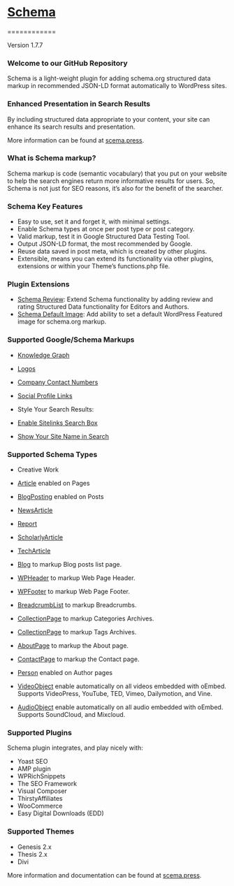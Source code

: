 # [Schema](http://schema.press) #
============

Version 1.7.7

### Welcome to our GitHub Repository

Schema is a light-weight plugin for adding schema.org structured data markup in recommended JSON-LD format automatically to WordPress sites.

### Enhanced Presentation in Search Results

By including structured data appropriate to your content, your site can enhance its search results and presentation.

More information can be found at [scema.press](https://schema.press/).

### What is Schema markup?

Schema markup is code (semantic vocabulary) that you put on your website to help the search engines return more informative results for users. So, Schema is not just for SEO reasons, it’s also for the benefit of the searcher. 

### Schema Key Features 

* Easy to use, set it and forget it, with minimal settings. 
* Enable Schema types at once per post type or post category.
* Valid markup, test it in Google Structured Data Testing Tool.
* Output JSON-LD format, the most recommended by Google.
* Reuse data saved in post meta, which is created by other plugins.
* Extensible, means you can extend its functionality via other plugins, extensions or within your Theme’s functions.php file.

### Plugin Extensions 

* [Schema Review](https://wordpress.org/plugins/schema-review/): Extend Schema functionality by adding review and rating Structured Data functionality for Editors and Authors.
* [Schema Default Image](https://wordpress.org/plugins/schema-default-image/): Add ability to set a default WordPress Featured image for schema.org markup.

### Supported Google/Schema Markups

* [Knowledge Graph](https://developers.google.com/structured-data/customize/overview)
 * [Logos](https://developers.google.com/structured-data/customize/logos)
 * [Company Contact Numbers](https://developers.google.com/structured-data/customize/contact-points)
 * [Social Profile Links](https://developers.google.com/structured-data/customize/social-profiles)

* Style Your Search Results:
 * [Enable Sitelinks Search Box](https://developers.google.com/structured-data/customize/logos)
 * [Show Your Site Name in Search](https://developers.google.com/structured-data/site-name)

### Supported Schema Types
 
* Creative Work
 * [Article](https://schema.org/Article) enabled on Pages
  * [BlogPosting](https://schema.org/BlogPosting) enabled on Posts
  * [NewsArticle](https://schema.org/NewsArticle)
  * [Report](https://schema.org/Report)
  * [ScholarlyArticle](https://schema.org/ScholarlyArticle)
  * [TechArticle](https://schema.org/TechArticle)

* [Blog](https://schema.org/Blog) to markup Blog posts list page.
* [WPHeader](https://schema.org/WPHeader) to markup Web Page Header.
* [WPFooter](https://schema.org/WPFooter) to markup Web Page Footer.
* [BreadcrumbList](https://schema.org/BreadcrumbList) to markup Breadcrumbs.
* [CollectionPage](https://schema.org/CollectionPage) to markup Categories Archives.
* [CollectionPage](https://schema.org/CollectionPage) to markup Tags Archives.
* [AboutPage](https://schema.org/AboutPage) to markup the About page.
* [ContactPage](https://schema.org/ContactPage) to markup the Contact page.
* [Person](https://schema.org/Person) enabled on Author pages
* [VideoObject](https://schema.org/VideoObject) enable automatically on all videos embedded with oEmbed. Supports VideoPress, YouTube, TED, Vimeo, Dailymotion, and Vine.
* [AudioObject](https://schema.org/AudioObject) enable automatically on all audio embedded with oEmbed. Supports SoundCloud, and Mixcloud.


### Supported Plugins

Schema plugin integrates, and play nicely with:

 * Yoast SEO
 * AMP plugin
 * WPRichSnippets
 * The SEO Framework
 * Visual Composer
 * ThirstyAffiliates
 * WooCommerce
 * Easy Digital Downloads (EDD)

### Supported Themes

 * Genesis 2.x 
 * Thesis 2.x
 * Divi

More information and documentation can be found at [scema.press](https://schema.press/).

